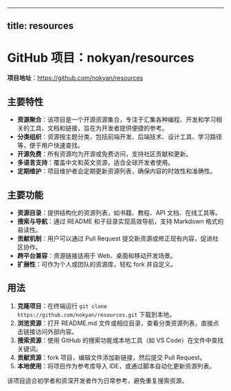 
---
title: resources
---

# GitHub 项目：nokyan/resources

**项目地址**：https://github.com/nokyan/resources

## 主要特性
- **资源聚合**：该项目是一个开源资源集合，专注于汇集各种编程、开发和学习相关的工具、文档和链接，旨在为开发者提供便捷的参考。
- **分类组织**：资源按主题分类，包括前端开发、后端技术、设计工具、学习路径等，便于用户快速查找。
- **开源免费**：所有资源均为开源或免费访问，支持社区贡献和更新。
- **多语言支持**：覆盖中文和英文资源，适合全球开发者使用。
- **定期维护**：项目维护者会定期更新资源列表，确保内容的时效性和准确性。

## 主要功能
- **资源目录**：提供结构化的资源列表，如书籍、教程、API 文档、在线工具等。
- **搜索与导航**：通过 README 和子目录实现高效导航，支持 Markdown 格式的易读性。
- **贡献机制**：用户可以通过 Pull Request 提交新资源或修正现有内容，促进社区协作。
- **跨平台兼容**：资源链接适用于 Web、桌面和移动开发场景。
- **扩展性**：可作为个人或团队的资源库，轻松 fork 并自定义。

## 用法
1. **克隆项目**：在终端运行 `git clone https://github.com/nokyan/resources.git` 下载到本地。
2. **浏览资源**：打开 README.md 文件或相应目录，查看分类资源列表，直接点击链接访问外部内容。
3. **搜索资源**：使用 GitHub 的搜索功能或本地工具（如 VS Code）在文件中查找关键词。
4. **贡献资源**：fork 项目，编辑文件添加新链接，然后提交 Pull Request。
5. **本地使用**：将项目作为参考库导入 IDE，或通过脚本自动化更新资源列表。

该项目适合初学者和资深开发者作为日常参考，避免重复搜索资源。